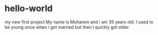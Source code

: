# hello-world
my new first project
My name is Muharem and i am 35 years old.  I used to be young once when i got married but then I quickly got older.
